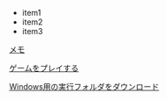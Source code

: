 - item1
- item2
- item3

[メモ](04.md)

[ゲームをプレイする](./webgl/index.html)

<a href="./Exe.zip" download>Windows用の実行フォルダをダウンロード</a>
